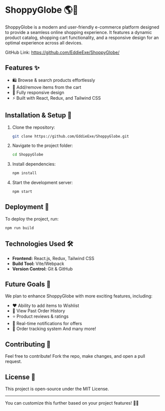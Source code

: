 # **ShoppyGlobe** 🌎🛒  

ShoppyGlobe is a modern and user-friendly e-commerce platform designed to provide a seamless online shopping experience. It features a dynamic product catalog, shopping cart functionality, and a responsive design for an optimal experience across all devices.  

GitHub Link: https://github.com/EddieExe/ShoppyGlobe/

## **Features** ✨  
- 🛍️ Browse & search products effortlessly  
- 🛒 Add/remove items from the cart  
- 📱 Fully responsive design  
- ⚡ Built with React, Redux, and Tailwind CSS  

## **Installation & Setup** 🔧  
1. Clone the repository:  
   ```bash
   git clone https://github.com/EddieExe/ShoppyGlobe.git
   ```
2. Navigate to the project folder:  
   ```bash
   cd ShoppyGlobe
   ```
3. Install dependencies:  
   ```bash
   npm install
   ```
4. Start the development server:  
   ```bash
   npm start
   ```

## **Deployment** 🚀  
To deploy the project, run:  
```bash
npm run build
```

## **Technologies Used** 🛠️  
- **Frontend:** React.js, Redux, Tailwind CSS  
- **Build Tool:** Vite/Webpack  
- **Version Control:** Git & GitHub

## **Future Goals** 🚀
We plan to enhance ShoppyGlobe with more exciting features, including:
- ❤️ Ability to add items to Wishlist
- 📜 View Past Order History
- ⭐ Product reviews & ratings
- 🔔 Real-time notifications for offers
- 🔄 Order tracking system
And many more!

## **Contributing** 🤝  
Feel free to contribute! Fork the repo, make changes, and open a pull request.  

## **License** 📜  
This project is open-source under the MIT License.  

---

You can customize this further based on your project features! 🚀🔥
